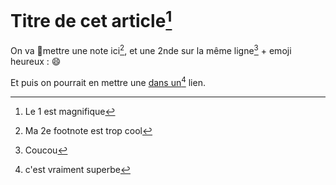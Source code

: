 # Titre de cet article[^1]

On va 🍕mettre une note ici[^hey], et une 2nde sur la même ligne[^2nde] + emoji heureux : 😄

Et puis on pourrait en mettre une [dans un[^ici] lien](://www.jolicode.com).

[^1]: Le 1 est magnifique
[^hey]: Ma 2e footnote est trop cool
[^2nde]: Coucou
[^ici]: c'est vraiment superbe
